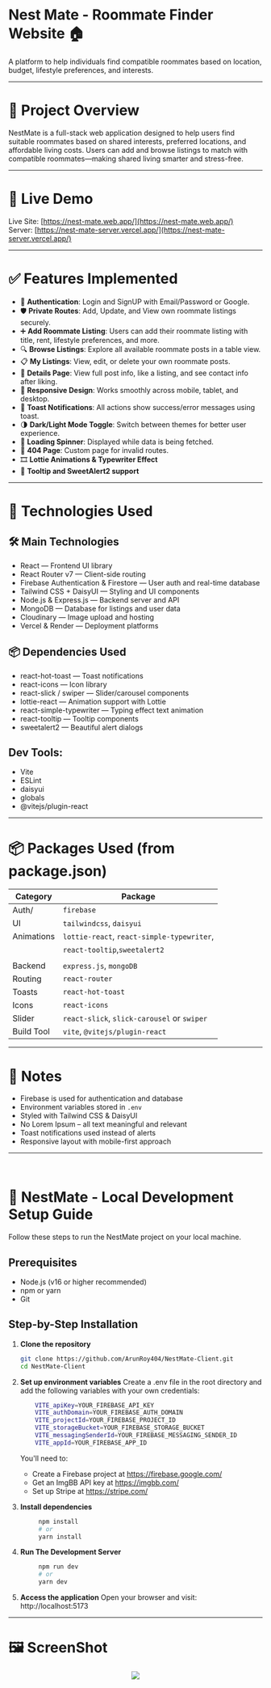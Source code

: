 # Nest Mate - Roommate Finder Website 🏠

A platform to help individuals find compatible roommates based on location, budget, lifestyle preferences, and interests.

---

# 🌈 Project Overview
NestMate is a full-stack web application designed to help users find suitable roommates based on shared interests, preferred locations, and affordable living costs. Users can add and browse listings to match with compatible roommates—making shared living smarter and stress-free.

---

# 🚀 Live Demo
Live Site: [https://nest-mate.web.app/](https://nest-mate.web.app/)  
Server: [https://nest-mate-server.vercel.app/](https://nest-mate-server.vercel.app/)

---

# ✅ Features Implemented

- 🔐 **Authentication**: Login and SignUP with Email/Password or Google.
- 🛡️ **Private Routes**: Add, Update, and View own roommate listings securely.
- ➕ **Add Roommate Listing**: Users can add their roommate listing with title, rent, lifestyle preferences, and more.
- 🔍 **Browse Listings**: Explore all available roommate posts in a table view.
- 📋 **My Listings**: View, edit, or delete your own roommate posts.
- 📝 **Details Page**: View full post info, like a listing, and see contact info after liking.
- 📱 **Responsive Design**: Works smoothly across mobile, tablet, and desktop.
- 💬 **Toast Notifications**: All actions show success/error messages using toast.
- 🌗 **Dark/Light Mode Toggle**: Switch between themes for better user experience.
- 🔄 **Loading Spinner**: Displayed while data is being fetched.
- 🧾 **404 Page**: Custom page for invalid routes.
- 🎞️ **Lottie Animations & Typewriter Effect**
- 🧭 **Tooltip and SweetAlert2 support**

---

# 🧰 Technologies Used

## 🛠️ Main Technologies
- React — Frontend UI library
- React Router v7 — Client-side routing
- Firebase Authentication & Firestore — User auth and real-time database
- Tailwind CSS + DaisyUI — Styling and UI components
- Node.js & Express.js — Backend server and API
- MongoDB — Database for listings and user data
- Cloudinary — Image upload and hosting
- Vercel & Render — Deployment platforms

## 📦 Dependencies Used
- react-hot-toast — Toast notifications
- react-icons — Icon library
- react-slick / swiper — Slider/carousel components
- lottie-react — Animation support with Lottie
- react-simple-typewriter — Typing effect text animation
- react-tooltip — Tooltip components
- sweetalert2 — Beautiful alert dialogs

## Dev Tools:
- Vite
- ESLint
- daisyui
- globals
- @vitejs/plugin-react

---

# 📦 Packages Used (from package.json)

| Category   | Package                                     |
| ---------- | ------------------------------------------- |
| Auth/      | `firebase`                                  |
| UI         | `tailwindcss`, `daisyui`                    |
| Animations | `lottie-react`, `react-simple-typewriter`,  |
|            | `react-tooltip`,`sweetalert2`               |
|            |                                             |
| Backend    | `express.js`,  `mongoDB`                    |
| Routing    | `react-router`                              |
| Toasts     | `react-hot-toast`                           |
| Icons      | `react-icons`                               |
| Slider     | `react-slick`, `slick-carousel` or `swiper` |
| Build Tool | `vite`, `@vitejs/plugin-react`              |


---

# 📝 Notes

- Firebase is used for authentication and database
- Environment variables stored in `.env`
- Styled with Tailwind CSS & DaisyUI
- No Lorem Ipsum – all text meaningful and relevant
- Toast notifications used instead of alerts
- Responsive layout with mobile-first approach

---
<br/>

# 🧪 NestMate - Local Development Setup Guide
Follow these steps to run the NestMate project on your local machine.

## Prerequisites
- Node.js (v16 or higher recommended)
- npm or yarn
- Git


## Step-by-Step Installation
1. **Clone the repository**
   ```bash
   git clone https://github.com/ArunRoy404/NestMate-Client.git
   cd NestMate-Client
   ```

2. **Set up environment variables**
    Create a .env file in the root directory and add the following variables with your own credentials:

    ```bash
        VITE_apiKey=YOUR_FIREBASE_API_KEY
        VITE_authDomain=YOUR_FIREBASE_AUTH_DOMAIN
        VITE_projectId=YOUR_FIREBASE_PROJECT_ID
        VITE_storageBucket=YOUR_FIREBASE_STORAGE_BUCKET
        VITE_messagingSenderId=YOUR_FIREBASE_MESSAGING_SENDER_ID
        VITE_appId=YOUR_FIREBASE_APP_ID
    ```

    You'll need to:
    - Create a Firebase project at https://firebase.google.com/
    - Get an ImgBB API key at https://imgbb.com/
    - Set up Stripe at https://stripe.com/


3. **Install dependencies**
   ```bash
        npm install
        # or
        yarn install
   ```
    
4. **Run The Development Server**
   ```bash
        npm run dev
        # or
        yarn dev
   ```

5. **Access the application**
    Open your browser and visit: http://localhost:5173

---

# 🖼️ ScreenShot 
<p align="center">
    <img src="./NestMateScreenshot.png" />
</p>